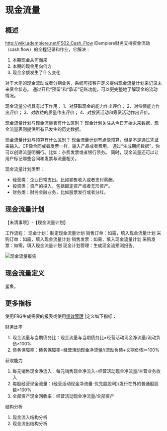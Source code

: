 现金流量
===

概述
---

http://wiki.adempiere.net/FS02_Cash_Flow
iDempiere财务支持资金流动（cash flow）的全程记录和作业，它解决：
1. 本期现金从何而来
2. 本期的现金用向何方
3. 现金余额发生了什么变化

对于大笔的现金流动或者分期业务，系统可按客户定义提供现金流量计划来记录未来资金状态。
通过开启“预留”和“承诺”记账功能，可以更完整地了解现金的流动情况。

现金流量分析具有以下作用：
1、对获取现金的能力作出评价；
2、对偿债能力作出评价；
3、对收益的质量作出评价；
4、对投资活动和筹资活动作出评价。

现金流量计划与现金流量表有什么区别？
现金计划关注从今日开始未来数据，现金流量表则提供所有已发生的历史数据。

现金流量计划与预算有什么区别？
现金流量计划有点像预算，但是不是通过凭证来输入。CP像合同或者发票一样，输入产品或者费用。
通过“生成期间数据”，你可以创建流量明细行。比如：杂费发票或者银行债务。
同时，现金流量还可以让用户标记哪些合同和发票与流量相关。

现金流量计划类型：
- 经营类：企业日常支出。比如销售收入或者支付薪酬。
- 投资类：资产的投入，包括固定资产或者无形资产。
- 财务类：财务金融业务，比如股票发行或者分红。


现金流量计划
---

【未清事项】-【现金流量计划】

工作流程：
现金计划：制定现金流量计划
销售订单：如需，填入现金流量计划
采购订单：如需，填入现金流量计划
销售发票：如需，填入现金流量计划
采购发票：如需，填入现金流量计划
现金计划管理：生成现金流预测报告。

![现金流量报告](http://static.oschina.net/uploads/space/2016/0505/223752_a92R_2720480.png)

现金流量定义
---

鲨鱼。

更多指标
---

使用FRG生成需要的报表或使用[绩效管理](http://idempiere_guide_fi.mydoc.io?v=${version}&t=82397) ]定义如下指标：

财务比率
1. 现金流量与当期债务比：现金流量与当期债务比=经营活动现金净流量/流动负债×100%
2. 债务保障率：债务保障率=经营活动现金净流量/(流动负债+长期负债)×100%

获取能力
1. 每元销售现金净流入：每元销售现金净流入=经营活动现金净流量/主营业务收入
2. 每股经营现金流量：(经营活动现金净流量-优先股股利)/发行在外的普通股股数×100%
3. 全部资产现金回收率：经营活动现金净流量/全部资产

结构分析
1. 现金流入结构分析
2. 现金流出结构分析

